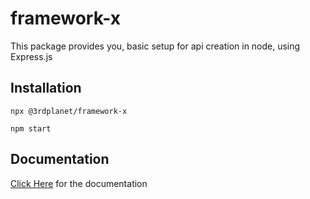 # framework-x

This package provides you, basic setup for api creation in node, using Express.js

## Installation

```JS
npx @3rdplanet/framework-x
```

```JS
npm start
```

## Documentation

[Click Here](https://3rd-planet.github.io/framework-x/) for the documentation
